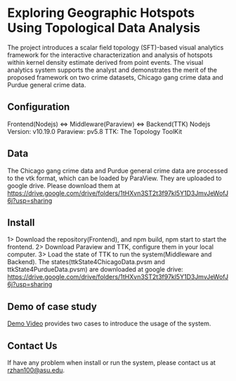# Exploring Geographic Hotspots Using Topological Data Analysis
The project introduces a scalar field topology (SFT)-based visual analytics framework for the interactive characterization and analysis of hotspots within kernel density estimate derived from point events. The visual analytics system supports the analyst and demonstrates the merit of the proposed framework on two crime datasets, Chicago gang crime data and Purdue general crime data. 

## Configuration
Frontend(Nodejs) <=> Middleware(Paraview) <=> Backend(TTK)
Nodejs Version: v10.19.0
Paraview: pv5.8
TTK: The Topology ToolKit 

## Data
The Chicago gang crime data and Purdue general crime data are processed to the vtk format, which can be loaded by ParaView. They are uploaded to google drive.
Please download them at https://drive.google.com/drive/folders/1tHXvn3ST2t3f97kl5Y1D3JmvJeWofJ6j?usp=sharing

## Install
1> Download the repository(Frontend), and npm build, npm start to start the frontend.
2> Download Paraview and TTK, configure them in your local computer. 
3> Load the state of TTK to run the system(Middleware and Backend). The states(ttkState4ChicagoData.pvsm and ttkState4PurdueData.pvsm) are downloaded at google drive: https://drive.google.com/drive/folders/1tHXvn3ST2t3f97kl5Y1D3JmvJeWofJ6j?usp=sharing

## Demo of case study
<a href="https://youtu.be/qUTTGwqafeI" target="_blank">Demo Video</a> provides two cases to introduce the usage of the system. 

## Contact Us
If have any problem when install or run the system, please contact us at rzhan100@asu.edu.
